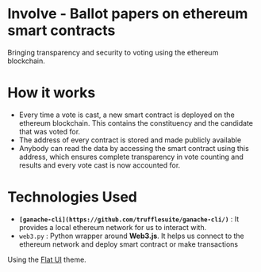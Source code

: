 # Involve - Ballot papers on ethereum smart contracts
Bringing transparency and security to voting using the ethereum blockchain.

# How it works
- Every time a vote is cast, a new smart contract is deployed on the ethereum blockchain. This 
  contains the constituency and the candidate that was voted for.
- The address of every contract is stored and made publicly available
- Anybody can read the data by accessing the smart contract using this address, which ensures complete transparency
  in vote counting and results and every vote cast is now accounted for.

# Technologies Used
 - __`[ganache-cli](https://github.com/trufflesuite/ganache-cli/)`__  : It provides a local ethereum network for us to interact with.
 - `web3.py` : Python wrapper around __Web3.js__. It helps us connect to the ethereum network and deploy smart contract or make transactions

Using the [Flat UI](https://designmodo.github.io/Flat-UI/) theme.

